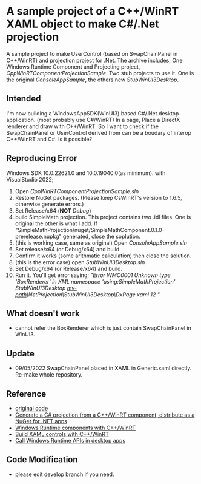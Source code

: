 # A sample project of a C++/WinRT XAML object to make C#/.Net projection

A sample project to make UserControl (based on SwapChainPanel in C++/WinRT) and projection project for .Net.
The archive includes;
One Windows Runtime Component and Projecting project, _CppWinRTComponentProjectionSample_.
Two stub projects to use it. One is the original _ConsoleAppSample_, the others new _StubWinUI3Desktop_.

## Intended

I'm now building a WindowsAppSDK(WinUI3) based C#/.Net desktop application. (most probably use C#/WinRT)
In a page, Place a DirectX renderer and draw with C++/WinRT. So I want to check if the SwapChainPanel or UserControl derived from can be a boudary of interop C++/WinRT and C#. Is it possible?

## Reproducing Error

Windows SDK 10.0.22621.0 and 10.0.19040.0(as minimum).
with VisualStudio 2022;

1) Open _CppWinRTComponentProjectionSample.sln_
2) Restore NuGet packages. (Please keep CsWinRT's version to 1.6.5, otherwise generate errors.)
3) Set Release/x64 (**NOT** _Debug_)
4) build SimpleMath projection. This project contains two .idl files. One is original the other is what I add.
   If "SimpleMathProjection/nuget/SimpleMathComponent.0.1.0-prerelease.nupkg" generated, close the soplution.
5) (this is working case, same as original) Open _ConsoleAppSample.sln_
6) Set release/x64 (or Debug/x64) and build.
7) Confirm it works (some arithmatic caliculation) then close the solution.
8) (this is the error case) open _StubWinUI3Desktop.sln_
9) Set Debug/x64 (or Release/x64) and build.
10) Run it. You'll get error saying;
    _"Error    WMC0001    Unknown type 'BoxRenderer' in XML namespace 'using:SimpleMathProjection'    StubWinUI3Desktop    <u>my-path</u>\NetProjection\StubWinUI3Desktop\DxPage.xaml    12    "_

## What doesn't work

- cannot refer the BoxRenderer which is just contain SwapChainPanel in WinUI3. 

## Update

- 09/05/2022 SwapChainPanel placed in XAML in Generic.xaml directly. Re-make whole repository.

## Reference

- [original code](https://github.com/microsoft/CsWinRT/tree/master/src/Samples/NetProjectionSample)
- [Generate a C# projection from a C++/WinRT component, distribute as a NuGet for .NET apps](https://docs.microsoft.com/en-us/windows/apps/develop/platform/csharp-winrt/net-projection-from-cppwinrt-component)
- [Windows Runtime components with C++/WinRT](https://docs.microsoft.com/en-us/windows/uwp/winrt-components/create-a-windows-runtime-component-in-cppwinrt)
- [Build XAML controls with C++/WinRT](https://docs.microsoft.com/en-us/windows/apps/winui/winui3/xaml-templated-controls-cppwinrt-winui-3)
- [Call Windows Runtime APIs in desktop apps](https://docs.microsoft.com/en-us/windows/apps/desktop/modernize/desktop-to-uwp-enhance)

## Code Modification
- please edit develop branch if you need.
